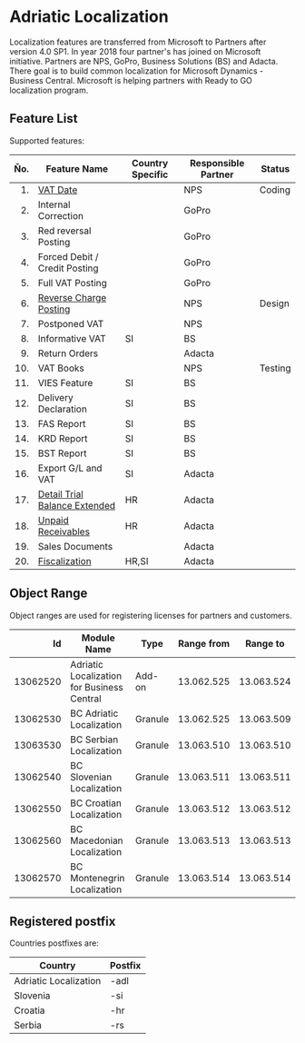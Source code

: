 # Adriatic Localization

Localization features are transferred from Microsoft to Partners after version 4.0 SP1. In year 2018 four partner's has joined on Microsoft initiative. Partners are NPS, GoPro, Business Solutions (BS) and Adacta. There goal is to build common localization for Microsoft Dynamics - Business Central. Microsoft is helping partners with Ready to GO localization program. 

## Feature List

Supported features:

Ňo.|Feature Name|Country Specific|Responsible Partner|Status
-:|-|-|-|-
1.|[VAT Date](sdd/VATDate.md)||NPS|Coding
2.|Internal Correction||GoPro|
3.|Red reversal Posting||GoPro|
4.|Forced Debit / Credit Posting||GoPro|
5.|Full VAT Posting||GoPro|
6.|[Reverse Charge Posting](sdd\ReverseChargePosting.md)||NPS|Design
7.|Postponed VAT||NPS|
8.|Informative VAT|SI|BS|
9.|Return Orders||Adacta|
10.|VAT Books||NPS|Testing
11.|VIES Feature|SI|BS|
12.|Delivery Declaration|SI|BS|
13.|FAS Report|SI|BS|
14.|KRD Report|SI|BS|
15.|BST Report|SI|BS|
16.|Export G/L and VAT|SI|Adacta|
17.|[Detail Trial Balance Extended](sdd/DetailTrialBalanceExtended.md)|HR|Adacta|
18.|[Unpaid Receivables](sdd/UnpaidReceivables.md)|HR|Adacta|
19.|Sales Documents||Adacta|
20.|[Fiscalization](sdd/Fiscalization.md)|HR,SI|Adacta|

## Object Range

Object ranges are used for registering licenses for partners and customers.

Id|Module Name|Type|Range from|Range to
-:|-|-|-|-
13062520|Adriatic Localization for Business Central|Add-on|13.062.525|13.063.524
13062530|BC Adriatic Localization|Granule|13.062.525|13.063.509
13063530|BC Serbian Localization|Granule|13.063.510|13.063.510
13062540|BC Slovenian Localization|Granule|13.063.511|13.063.511
13062550|BC Croatian Localization|Granule|13.063.512|13.063.512
13062560|BC Macedonian Localization|Granule|13.063.513|13.063.513
13062570|BC Montenegrin Localization|Granule|13.063.514|13.063.514

## Registered postfix

Countries postfixes are:

Country|Postfix
-|-
Adriatic Localization|-adl
Slovenia|-si
Croatia|-hr
Serbia|-rs
